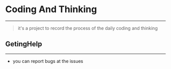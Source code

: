 # Coding And Thinking
***
> it's a project to record the process of
> the daily coding and thinking


## GetingHelp
***
- you can report bugs at the issues
